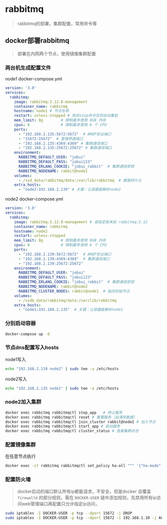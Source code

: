 # rabbitmq

> rabbitmq的部署，集群配置，常用命令等



## docker部署rabbitmq

> 部署在内网两个节点，使用镜像集群配置



### 两台机生成配置文件

node1 docker-compose.yml

```yaml
version: '3.8'
services:
  rabbitmq:
    image: rabbitmq:3.12.8-management
    container_name: rabbitmq
    hostname: node1 # 节点名称
    restart: unless-stopped # 除非stop命令否则自动重启
    mem_limit: 8g        # 限制最多使用 8GB 内存
    cpus: 6              # 限制最多使用 6 个 CPU
    ports:
      - "192.168.2.135:5672:5672"  # AMQP协议端口
      - "15672:15672"  # 管理界面端口
      - "192.168.2.135:4369:4369" # 集群通信端口
      - "192.168.2.135:25672:25672" # 集群通信端口
    environment:
      RABBITMQ_DEFAULT_USER: "jobui"
      RABBITMQ_DEFAULT_PASS: "jobui123"
      RABBITMQ_ERLANG_COOKIE: "jobui_rabbit"  # 集群通信密钥
      RABBITMQ_NODENAME: rabbit@node1
    volumes:
      - /ssd_data/rabbitmq/data:/var/lib/rabbitmq  # 数据持久化
    extra_hosts:
      - "node2:192.168.2.139" # 关键：让容器能解析node2
```

node2 docker-compose.yml

```yaml
version: '3.8'
services:
  rabbitmq:
    image: rabbitmq:3.12.8-management # 或指定版本如 rabbitmq:3.12
    container_name: rabbitmq
    hostname: node2
    restart: unless-stopped
    mem_limit: 8g        # 限制最多使用 8GB 内存
    cpus: 6              # 限制最多使用 6 个 CPU
    ports:
      - "192.168.2.139:5672:5672"  # AMQP协议端口
      - "192.168.2.139:4369:4369"  # 集群通信端口
      - "192.168.2.139:25672:25672"
    environment:
      RABBITMQ_DEFAULT_USER: "jobui"
      RABBITMQ_DEFAULT_PASS: "jobui123"
      RABBITMQ_ERLANG_COOKIE: "jobui_rabbit"  # 集群通信密钥
      RABBITMQ_NODENAME: rabbit@node2
      RABBITMQ_CLUSTER_NODES: rabbit@node1  # 指向初始节点
    volumes:
      - /ssdb_data/rabbitmq/data:/var/lib/rabbitmq
    extra_hosts:
      - "node1:192.168.2.135"  # 关键：让容器能解析node1
```



### 分别启动容器

```bash
docker-compose up -d
```



### 节点dns配置写入hosts

node1写入

```bash
echo "192.168.2.139 node2" | sudo tee -a /etc/hosts
```

node2写入

```bash
echo "192.168.2.135 node1" | sudo tee -a /etc/hosts
```



### node2加入集群

```bash
docker exec rabbitmq rabbitmqctl stop_app	# 停止服务
docker exec rabbitmq rabbitmqctl reset # 重置服务（会清除数据）
docker exec rabbitmq rabbitmqctl join_cluster rabbit@node1 # 加入节点
docker exec rabbitmq rabbitmqctl start_app # 启动服务
docker exec rabbitmq rabbitmqctl cluster_status # 查看集群状态
```



### 配置镜像集群

在任意节点执行

```bash
docker exec -it rabbitmq rabbitmqctl set_policy ha-all "^" '{"ha-mode":"all"}'
```



### 配置防火墙

> docker启动的端口默认所有ip都能请求，不安全，但是docker 会覆盖 `firewalld` 的部分规则，需在 `DOCKER-USER` 链中添加规则，先禁用所有ip访问web管理端口再配置只允许指定ip访问，

```bash
sudo iptables -I DOCKER-USER -p tcp --dport 15672 -j DROP
sudo iptables -I DOCKER-USER -p tcp --dport 15672 -s 192.168.1.10 -j ACCEPT
```

